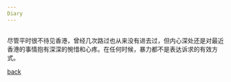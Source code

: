 ```yaml
---
Diary
---
```


## 
尽管平时很不待见香港，曾经几次路过也从来没有进去过，但内心深处还是对最近香港的事情抱有深深的惋惜和心疼。在任何时候，暴力都不是表达诉求的有效方式。

[back](./)
